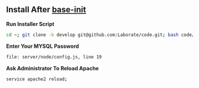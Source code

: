 Install After [base-init](https://github.com/Laborate/base-init)
------------------------------------------
**Run Installer Script**
```bash
cd ~; git clone -b develop git@github.com:Laborate/code.git; bash code/init/init.sh;
```

**Enter Your MYSQL Password**
```bash
file: server/node/config.js, line 19
```

**Ask Administrator To Reload Apache**
```bash
service apache2 reload;
```
